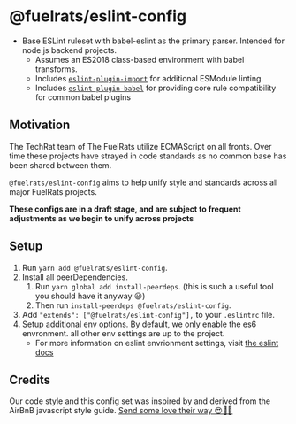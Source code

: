# @fuelrats/eslint-config

* Base ESLint ruleset with babel-eslint as the primary parser. Intended for node.js backend projects.
    * Assumes an ES2018 class-based environment with babel transforms.
    * Includes [`eslint-plugin-import`][eslint-plugin-import] for additional ESModule linting.
    * Includes [`eslint-plugin-babel`][eslint-plugin-babel] for providing core rule compatibility for common babel plugins





## Motivation

The TechRat team of The FuelRats utilize ECMAScript on all fronts. Over time these projects have strayed in code standards as no common base has been shared between them.

`@fuelrats/eslint-config` aims to help unify style and standards across all major FuelRats projects.

**These configs are in a draft stage, and are subject to frequent adjustments as we begin to unify across projects**





## Setup
1. Run `yarn add @fuelrats/eslint-config`.
2. Install all peerDependencies.
    1. Run `yarn global add install-peerdeps`. (this is such a useful tool you should have it anyway 😃)
    2. Then run `install-peerdeps @fuelrats/eslint-config`.
3. Add `"extends": ["@fuelrats/eslint-config"],` to your `.eslintrc` file.
4. Setup additional env options. By default, we only enable the es6 envronment. all other env settings are up to the project.
    * For more information on eslint envrionment settings, visit [the eslint docs][eslint-env]








## Credits
Our code style and this config set was inspired by and derived from the AirBnB javascript style guide.
[Send some love their way 😍🎉🎊][airbnb]





[airbnb]: https://github.com/airbnb/javascript
[eslint-env]: https://eslint.org/docs/user-guide/configuring#specifying-environments
[eslint-plugin-import]: https://www.npmjs.com/package/eslint-plugin-import
[eslint-plugin-babel]: https://www.npmjs.com/package/eslint-plugin-babel
